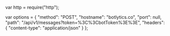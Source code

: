 var http = require("http");

var options = {
  "method": "POST",
  "hostname": "botlytics.co",
  "port": null,
  "path": "/api/v1/messages?token=%3C%3CbotToken%3E%3E",
  "headers": {
    "content-type": "application/json"
  }
};
